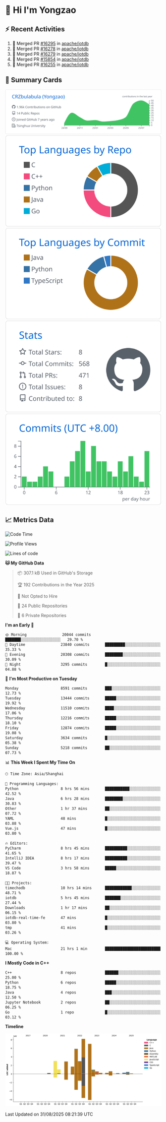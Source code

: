 # 👋 Hi I'm Yongzao

## ⚡ Recent Activities
<!--START_SECTION:activity-->
1. 🎉 Merged PR [#16295](https://github.com/apache/iotdb/pull/16295) in [apache/iotdb](https://github.com/apache/iotdb)
2. 🎉 Merged PR [#16278](https://github.com/apache/iotdb/pull/16278) in [apache/iotdb](https://github.com/apache/iotdb)
3. 🎉 Merged PR [#16279](https://github.com/apache/iotdb/pull/16279) in [apache/iotdb](https://github.com/apache/iotdb)
4. 🎉 Merged PR [#15854](https://github.com/apache/iotdb/pull/15854) in [apache/iotdb](https://github.com/apache/iotdb)
5. 🎉 Merged PR [#16255](https://github.com/apache/iotdb/pull/16255) in [apache/iotdb](https://github.com/apache/iotdb)
<!--END_SECTION:activity-->

## 🎑 Summary Cards

[![](https://raw.githubusercontent.com/CRZbulabula/CRZbulabula/main/profile-summary-card-output/github/0-profile-details.svg)](https://github.com/vn7n24fzkq/github-profile-summary-cards)
[![](https://raw.githubusercontent.com/CRZbulabula/CRZbulabula/main/profile-summary-card-output/github/1-repos-per-language.svg)](https://github.com/vn7n24fzkq/github-profile-summary-cards) [![](https://raw.githubusercontent.com/CRZbulabula/CRZbulabula/main/profile-summary-card-output/github/2-most-commit-language.svg)](https://github.com/vn7n24fzkq/github-profile-summary-cards)
[![](https://raw.githubusercontent.com/CRZbulabula/CRZbulabula/main/profile-summary-card-output/github/3-stats.svg)](https://github.com/vn7n24fzkq/github-profile-summary-cards) [![](https://raw.githubusercontent.com/CRZbulabula/CRZbulabula/main/profile-summary-card-output/github/4-productive-time.svg)](https://github.com/vn7n24fzkq/github-profile-summary-cards)

## 📈 Metrics Data

<!--START_SECTION:waka-->
![Code Time](http://img.shields.io/badge/Code%20Time-1%2C159%20hrs%2053%20mins-blue)

![Profile Views](http://img.shields.io/badge/Profile%20Views-1-blue)

![Lines of code](https://img.shields.io/badge/From%20Hello%20World%20I%27ve%20Written-36.4%20million%20lines%20of%20code-blue)

**🐱 My GitHub Data** 

> 📦 307.1 kB Used in GitHub's Storage 
 > 
> 🏆 192 Contributions in the Year 2025
 > 
> 🚫 Not Opted to Hire
 > 
> 📜 24 Public Repositories 
 > 
> 🔑 6 Private Repositories 
 > 
**I'm an Early 🐤** 

```text
🌞 Morning                20044 commits       ███████░░░░░░░░░░░░░░░░░░   29.70 % 
🌆 Daytime                23840 commits       █████████░░░░░░░░░░░░░░░░   35.33 % 
🌃 Evening                20308 commits       ████████░░░░░░░░░░░░░░░░░   30.09 % 
🌙 Night                  3295 commits        █░░░░░░░░░░░░░░░░░░░░░░░░   04.88 % 
```
📅 **I'm Most Productive on Tuesday** 

```text
Monday                   8591 commits        ███░░░░░░░░░░░░░░░░░░░░░░   12.73 % 
Tuesday                  13444 commits       █████░░░░░░░░░░░░░░░░░░░░   19.92 % 
Wednesday                11510 commits       ████░░░░░░░░░░░░░░░░░░░░░   17.06 % 
Thursday                 12216 commits       █████░░░░░░░░░░░░░░░░░░░░   18.10 % 
Friday                   12874 commits       █████░░░░░░░░░░░░░░░░░░░░   19.08 % 
Saturday                 3634 commits        █░░░░░░░░░░░░░░░░░░░░░░░░   05.38 % 
Sunday                   5218 commits        ██░░░░░░░░░░░░░░░░░░░░░░░   07.73 % 
```


📊 **This Week I Spent My Time On** 

```text
🕑︎ Time Zone: Asia/Shanghai

💬 Programming Languages: 
Python                   8 hrs 56 mins       ███████████░░░░░░░░░░░░░░   42.52 % 
Java                     6 hrs 28 mins       ████████░░░░░░░░░░░░░░░░░   30.83 % 
Other                    1 hr 37 mins        ██░░░░░░░░░░░░░░░░░░░░░░░   07.72 % 
YAML                     48 mins             █░░░░░░░░░░░░░░░░░░░░░░░░   03.88 % 
Vue.js                   47 mins             █░░░░░░░░░░░░░░░░░░░░░░░░   03.80 % 

🔥 Editors: 
PyCharm                  8 hrs 45 mins       ██████████░░░░░░░░░░░░░░░   41.65 % 
IntelliJ IDEA            8 hrs 17 mins       ██████████░░░░░░░░░░░░░░░   39.47 % 
VS Code                  3 hrs 58 mins       █████░░░░░░░░░░░░░░░░░░░░   18.87 % 

🐱‍💻 Projects: 
timechodb                10 hrs 14 mins      ████████████░░░░░░░░░░░░░   48.71 % 
iotdb                    5 hrs 45 mins       ███████░░░░░░░░░░░░░░░░░░   27.44 % 
Downloads                1 hr 17 mins        ██░░░░░░░░░░░░░░░░░░░░░░░   06.15 % 
iotdb-real-time-fe       47 mins             █░░░░░░░░░░░░░░░░░░░░░░░░   03.80 % 
tmp                      41 mins             █░░░░░░░░░░░░░░░░░░░░░░░░   03.26 % 

💻 Operating System: 
Mac                      21 hrs 1 min        █████████████████████████   100.00 % 
```

**I Mostly Code in C++** 

```text
C++                      8 repos             ██████░░░░░░░░░░░░░░░░░░░   25.00 % 
Python                   6 repos             █████░░░░░░░░░░░░░░░░░░░░   18.75 % 
Java                     4 repos             ███░░░░░░░░░░░░░░░░░░░░░░   12.50 % 
Jupyter Notebook         2 repos             ██░░░░░░░░░░░░░░░░░░░░░░░   06.25 % 
Go                       1 repo              █░░░░░░░░░░░░░░░░░░░░░░░░   03.12 % 
```



**Timeline**

![Lines of Code chart](https://raw.githubusercontent.com/CRZbulabula/CRZbulabula/main/assets/bar_graph.png)


 Last Updated on 31/08/2025 08:21:39 UTC
<!--END_SECTION:waka-->

